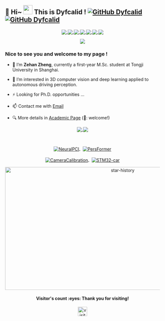 ## 👋 Hi~ <img src="https://emojis.slackmojis.com/emojis/images/1531849430/4246/blob-sunglasses.gif?1531849430" width="30"/> This is Dyfcalid ! [![GitHub Dyfcalid](https://img.shields.io/github/stars/dyfcalid?affiliations=OWNER%2CCOLLABORATOR&style=social)](https://github.com/dyfcalid) [![GitHub Dyfcalid](https://img.shields.io/github/followers/dyfcalid?label=followers&style=social)](https://github.com/dyfcalid)


  	

<p align="center">
<a href="https://github.com/dyfcalid">
  <img align="center" src="https://badges.strrl.dev/years/dyfcalid?style=flat-square&color=red&logo=github">
</a>
<a href="https://github.com/dyfcalid?tab=repositories">
  <img align="center" src="https://badges.strrl.dev/repos/dyfcalid?style=flat-square&color=red&logo=github">
</a>
<a href="https://github.com/dyfcalid">
  <img align="center" src="https://badges.strrl.dev/commits/monthly/dyfcalid?style=flat-square&color=red&logo=github">
</a>  
<a href="https://github.com/dyfcalid">
  <img align="center" src="https://img.shields.io/badge/Python-FFD43B?style=for-the-badge&logo=python&logoColor=blue">
</a>  
<a href="https://github.com/dyfcalid">
  <img align="center" src="https://img.shields.io/badge/Linux-FCC624?style=for-the-badge&logo=linux&logoColor=black">
</a>  
<a href="https://github.com/dyfcalid">
  <img align="center" src="https://img.shields.io/badge/PyTorch-EE4C2C?style=for-the-badge&logo=pytorch&logoColor=white">
</a> 
<a href="https://scholar.google.com/citations?view_op=list_works&hl=en&user=Pig6X6MAAAAJ">
  <img align="center" src="https://img.shields.io/badge/Google_Scholar-4285F4?style=for-the-badge&logo=google-scholar&logoColor=white">
</a> 
</p>



<p align="center">
  <a href="https://github.com/dyfcalid">
    <img src="https://readme-typing-svg.demolab.com/?lines=Dive%20deep%20and%20keep%20moving%20on;Always%20learning%20new%20things&font=Fira%20Code&center=true&width=440&height=45&color=blue&vCenter=true&pause=1000&size=22" />
  </a>
</p>

<!-- <a href="https://github.com/dyfcalid">
  <img align="right" src="https://quotes-github-readme.vercel.app/api?type=vertical&theme=light" width="200"/>
</a> -->



<h3 align="left"> Nice to see you and welcome to my page !</h3> 


- 🔭 I’m **Zehan Zheng**, currently a first-year M.Sc. student at Tongji University in Shanghai.  

- 🌱 I’m interested in 3D computer vision and deep learning applied to autonomous driving perception.

- ⚡ Looking for Ph.D. opportunities ...

- 📫 Contact me with [Email](mailto:zhengzehan@tongji.edu.cn)  

- 🔍 More details in [Academic Page](https://dyfcalid.github.io/) (📣: welcome!)
  

<p align="center">  
<a href="https://github.com/dyfcalid">
  <img align="center" src="https://github-readme-stats.vercel.app/api?username=dyfcalid&include_all_commits=true&show_icons=true&bg_color=30,e96443,904e95&title_color=fff&text_color=fff&hide=prs" />
</a>
<a href="https://github.com/dyfcalid">
  <img align="center" src="https://github-readme-stats.vercel.app/api/top-langs/?username=dyfcalid&layout=compact&langs_count=4" />
</a>
</p>

<br>
<p align="center">  
<a href="https://github.com/ispc-lab/NeuralPCI">
  <img align="center" src="https://github-readme-stats.vercel.app/api/pin/?username=ispc-lab&repo=NeuralPCI&theme=buefy&title_color=ff8f1c&icon_color=ff8f1c" alt="NeuralPCI" />
</a>
&nbsp
<a href="https://github.com/OpenDriveLab/PersFormer_3DLane">
  <img align="center" src="https://github-readme-stats.vercel.app/api/pin/?username=OpenDriveLab&repo=PersFormer_3DLane&theme=buefy" alt="PersFormer"/>
</a>
<br>&nbsp<br>
<a href="https://github.com/dyfcalid/CameraCalibration">
  <img align="center" src="https://github-readme-stats.vercel.app/api/pin/?username=dyfcalid&repo=CameraCalibration&theme=buefy" alt="CameraCalibration"/>
</a>
&nbsp
<a href="https://github.com/dyfcalid/STM32-car-MPU6050-Bluetooth-Ultrasonic">
  <img align="center" src="https://github-readme-stats.vercel.app/api/pin/?username=dyfcalid&repo=STM32-car-MPU6050-Bluetooth-Ultrasonic&theme=buefy" alt="STM32-car"/>
</a>
</p>


<p align="center">  
<a href="https://github.com/dyfcalid">
  <img  align="center" src="https://api.star-history.com/svg?repos=dyfcalid/CameraCalibration,dyfcalid/STM32-car-MPU6050-Bluetooth-Ultrasonic,OpenDriveLab/PersFormer_3DLane&type=Date" alt="star-history" width="750" height="400"/>
</a>
</p>


<h4 align="center"> Visitor's count :eyes: Thank you for visiting!</h4>  

<!-- <p align="center">
<a href="https://github.com/dyfcalid">
  <img align="center" src="https://steins-gate-visitor-count.greenhandatsjtu.repl.co/{dyfcalid}" alt="visitors" height="150"/>
</a>
</p> -->

<p align="center">
<a href="https://github.com/dyfcalid">
  <img align="center" src="https://komarev.com/ghpvc/?username=dyfcalid&label=Profile%20views&color=orange&style=for-the-badge" alt="visitors" height="30"/>
</a>
</p>
